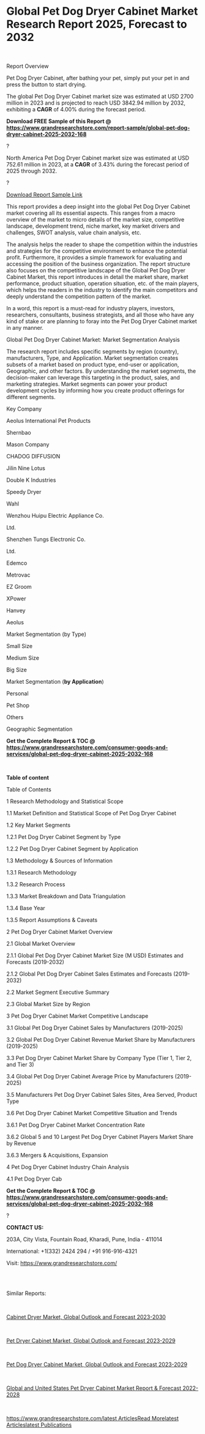 <h1>Global Pet Dog Dryer Cabinet Market Research Report 2025, Forecast to 2032</h1><br/><p>Report Overview</p>
 
 
 
 <p>Pet Dog Dryer Cabinet, after bathing your pet, simply put your pet in and press the button to start drying.</p>
 
 
 
 <p>The global Pet Dog Dryer Cabinet market size was estimated at USD 2700 million in 2023 and is projected to reach USD 3842.94 million by 2032, exhibiting a <strong>CAGR</strong> of 4.00% during the forecast period.</p>
 
 
 
 <div><b>Download FREE Sample of this Report @ <a href="https://www.grandresearchstore.com/report-sample/global-pet-dog-dryer-cabinet-2025-2032-168">https://www.grandresearchstore.com/report-sample/global-pet-dog-dryer-cabinet-2025-2032-168</a></b></div>
 
 
 
 <p>? </p>
 
 
 
 <p>North America Pet Dog Dryer Cabinet market size was estimated at USD 752.61 million in 2023, at a <strong>CAGR</strong> of 3.43% during the forecast period of 2025 through 2032.</p>
 
 
 
 <p>? </p>
 
 
 
 <p><a href="https://www.grandresearchstore.com/mr-admin/report-sample/global-pet-dog-dryer-cabinet-2025-2032-168">Download Report Sample Link</a></p>
 
 
 
 <p>This report provides a deep insight into the global Pet Dog Dryer Cabinet market covering all its essential aspects. This ranges from a macro overview of the market to micro details of the market size, competitive landscape, development trend, niche market, key market drivers and challenges, SWOT analysis, value chain analysis, etc.</p>
 
 
 
 <p>The analysis helps the reader to shape the competition within the industries and strategies for the competitive environment to enhance the potential profit. Furthermore, it provides a simple framework for evaluating and accessing the position of the business organization. The report structure also focuses on the competitive landscape of the Global Pet Dog Dryer Cabinet Market, this report introduces in detail the market share, market performance, product situation, operation situation, etc. of the main players, which helps the readers in the industry to identify the main competitors and deeply understand the competition pattern of the market.</p>
 
 
 
 <p>In a word, this report is a must-read for industry players, investors, researchers, consultants, business strategists, and all those who have any kind of stake or are planning to foray into the Pet Dog Dryer Cabinet market in any manner.</p>
 
 
 
 <p>Global Pet Dog Dryer Cabinet Market: Market Segmentation Analysis</p>
 
 
 
 <p>The research report includes specific segments by region (country), manufacturers, Type, and Application. Market segmentation creates subsets of a market based on product type, end-user or application, Geographic, and other factors. By understanding the market segments, the decision-maker can leverage this targeting in the product, sales, and marketing strategies. Market segments can power your product development cycles by informing how you create product offerings for different segments.</p>
 
 
 
 <p>Key Company</p>
 
 
 
 <p>Aeolus International Pet Products</p>
 
 
 
 <p>Shernbao</p>
 
 
 
 <p>Mason Company</p>
 
 
 
 <p>CHADOG DIFFUSION</p>
 
 
 
 <p>Jilin Nine Lotus</p>
 
 
 
 <p>Double K Industries</p>
 
 
 
 <p>Speedy Dryer</p>
 
 
 
 <p>Wahl</p>
 
 
 
 <p>Wenzhou Huipu Electric Appliance Co.</p>
 
 
 
 <p>Ltd.</p>
 
 
 
 <p>Shenzhen Tungs Electronic Co.</p>
 
 
 
 <p>Ltd.</p>
 
 
 
 <p>Edemco</p>
 
 
 
 <p>Metrovac</p>
 
 
 
 <p>EZ Groom</p>
 
 
 
 <p>XPower</p>
 
 
 
 <p>Hanvey</p>
 
 
 
 <p>Aeolus</p>
 
 
 
 <p>Market Segmentation (by Type)</p>
 
 
 
 <p>Small Size</p>
 
 
 
 <p>Medium Size</p>
 
 
 
 <p>Big Size</p>
 
 
 
 <p>Market Segmentation (<strong>by Application</strong>)</p>
 
 
 
 <p>Personal</p>
 
 
 
 <p>Pet Shop</p>
 
 
 
 <p>Others</p>
 
 
 
 <p>Geographic Segmentation</p>
 
 
 
 <div><b>Get the Complete Report & TOC @ <a href="https://www.grandresearchstore.com/consumer-goods-and-services/global-pet-dog-dryer-cabinet-2025-2032-168">https://www.grandresearchstore.com/consumer-goods-and-services/global-pet-dog-dryer-cabinet-2025-2032-168</a></b></div>
 
 
 
 <p><br />
 
 <b>Table of content</b></p>
 
 
 
 <p>Table of Contents<br />
 
 1 Research Methodology and Statistical Scope<br />
 
 1.1 Market Definition and Statistical Scope of Pet Dog Dryer Cabinet<br />
 
 1.2 Key Market Segments<br />
 
 1.2.1 Pet Dog Dryer Cabinet Segment by Type<br />
 
 1.2.2 Pet Dog Dryer Cabinet Segment by Application<br />
 
 1.3 Methodology & Sources of Information<br />
 
 1.3.1 Research Methodology<br />
 
 1.3.2 Research Process<br />
 
 1.3.3 Market Breakdown and Data Triangulation<br />
 
 1.3.4 Base Year<br />
 
 1.3.5 Report Assumptions & Caveats<br />
 
 2 Pet Dog Dryer Cabinet Market Overview<br />
 
 2.1 Global Market Overview<br />
 
 2.1.1 Global Pet Dog Dryer Cabinet Market Size (M USD) Estimates and Forecasts (2019-2032)<br />
 
 2.1.2 Global Pet Dog Dryer Cabinet Sales Estimates and Forecasts (2019-2032)<br />
 
 2.2 Market Segment Executive Summary<br />
 
 2.3 Global Market Size by Region<br />
 
 3 Pet Dog Dryer Cabinet Market Competitive Landscape<br />
 
 3.1 Global Pet Dog Dryer Cabinet Sales by Manufacturers (2019-2025)<br />
 
 3.2 Global Pet Dog Dryer Cabinet Revenue Market Share by Manufacturers (2019-2025)<br />
 
 3.3 Pet Dog Dryer Cabinet Market Share by Company Type (Tier 1, Tier 2, and Tier 3)<br />
 
 3.4 Global Pet Dog Dryer Cabinet Average Price by Manufacturers (2019-2025)<br />
 
 3.5 Manufacturers Pet Dog Dryer Cabinet Sales Sites, Area Served, Product Type<br />
 
 3.6 Pet Dog Dryer Cabinet Market Competitive Situation and Trends<br />
 
 3.6.1 Pet Dog Dryer Cabinet Market Concentration Rate<br />
 
 3.6.2 Global 5 and 10 Largest Pet Dog Dryer Cabinet Players Market Share by Revenue<br />
 
 3.6.3 Mergers & Acquisitions, Expansion<br />
 
 4 Pet Dog Dryer Cabinet Industry Chain Analysis<br />
 
 4.1 Pet Dog Dryer Cab</p>
 
 
 
 <div><b>Get the Complete Report & TOC @ <a href="https://www.grandresearchstore.com/consumer-goods-and-services/global-pet-dog-dryer-cabinet-2025-2032-168">https://www.grandresearchstore.com/consumer-goods-and-services/global-pet-dog-dryer-cabinet-2025-2032-168</a></b></div>
 
 
 
 <p>? </p>
 
 
 
 <p><b>CONTACT US:</b><br />
 
 203A, City Vista, Fountain Road, Kharadi, Pune, India - 411014<br />
 
 International: +1(332) 2424 294 / +91 916-916-4321<br />
 
 Visit: <a href="https://www.grandresearchstore.com/">https://www.grandresearchstore.com/</a><br />
 
 <br />
 
 <br />
 
 Similar Reports:<br />
 
 <br />
 
 <a href="https://www.grandresearchstore.com/machines/global-cabinet-dryer-forecast-2023-2030-152">Cabinet Dryer Market, Global Outlook and Forecast 2023-2030</a><br />
 
 <br />
 
 <a href="https://www.grandresearchstore.com/consumer-goods-and-services/global-pet-dryer-cabinet-forecast-2023-2029-463">Pet Dryer Cabinet Market, Global Outlook and Forecast 2023-2029</a><br />
 
 <br />
 
 <a href="https://www.grandresearchstore.com/consumer-goods-and-services/global-pet-dog-dryer-cabinet-forecast-2023-2029-689">Pet Dog Dryer Cabinet Market, Global Outlook and Forecast 2023-2029</a><br />
 
 <br />
 
 <a href="https://www.grandresearchstore.com/consumer-goods-and-services/global-united-states-pet-dryer-cabinet-2022-2028-802">Global and United States Pet Dryer Cabinet Market Report & Forecast 2022-2028</a><br />
 
 <br />
 
 <a href="https://gyeongbokgung.com">https://www.grandresearchstore.com/</a><a href="https://hallyeomaritime.com">latest Articles</a><a href="https://jingwansa.com">Read More</a><a href="https://nguoiviet.jp/">latest Articles</a><a href="https://www.intelmarketresearch.com/">latest Publications</a></p>